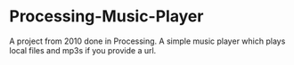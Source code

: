 # Processing-Music-Player
A project from 2010 done in Processing. A simple music player which plays local files and mp3s if you provide a url.
